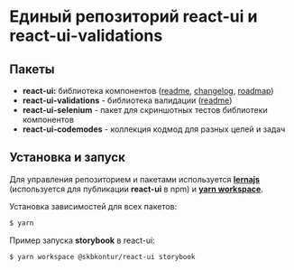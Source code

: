 # Единый репозиторий react-ui и react-ui-validations

## Пакеты

- **react-ui:** библиотека компонентов ([readme](packages/retail-ui/README.md), [changelog](packages/retail-ui/CHANGELOG.md), [roadmap](packages/retail-ui/ROADMAP.md))
- **react-ui-validations** - библиотека валидации ([readme](packages/react-ui-validations/README.md))
- **react-ui-selenium** - пакет для скриншотных тестов библиотеки компонентов
- **react-ui-codemodes** - коллекция кодмод для разных целей и задач

## Установка и запуск

Для управления репозиторием и пакетами используется **[lernajs](https://lernajs.io/)** (используется для публикации **react-ui** в npm) и **[yarn workspace](https://yarnpkg.com/lang/en/docs/workspaces/)**.

Установка зависимостей для всех пакетов:

```sh
$ yarn
```

Пример запуска **storybook** в react-ui:

```sh
$ yarn workspace @skbkontur/react-ui storybook
```
